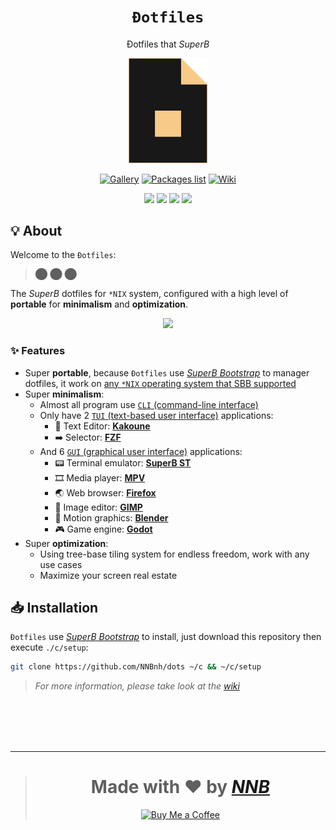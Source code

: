 <h1 align="center"><code>Đotfiles</code></h1>
<p align="center">Đotfiles that <i>SuperB</i></p>
<p align="center"><a href="https://github.com/NNBnh/dots"><img width="25%" src="extra/logo.png"></a></p>
<p align="center"><a href="https://github.com/NNBnh/dots/discussions/7"><img src="https://img.shields.io/badge/gallery%20-%23F7CA88.svg?style=for-the-badge" alt="Gallery"></a> <a href="packageslist"><img src="https://img.shields.io/badge/packages_list%20-%23F7CA88.svg?style=for-the-badge" alt="Packages list"></a> <a href="https://github.com/NNBnh/dots/wiki"><img src="https://img.shields.io/badge/wiki%20-%23F7CA88.svg?style=for-the-badge" alt="Wiki"></a></p>
<p align="center"><a href="https://github.com/NNBnh/dots/watchers"><img src="https://img.shields.io/github/watchers/NNBnh/dots?labelColor=585858&color=F7CA88&style=flat-square"></a> <a href="https://github.com/NNBnh/dots/stargazers"><img src="https://img.shields.io/github/stars/NNBnh/dots?labelColor=585858&color=F7CA88&style=flat-square"></a> <a href="https://github.com/NNBnh/dots"><img src="https://img.shields.io/github/repo-size/NNBnh/dots?labelColor=585858&color=F7CA88&style=flat-square"></a> <a href="https://github.com/NNBnh/dots/issues"><img src="https://img.shields.io/github/issues/NNBnh/dots?labelColor=585858&color=F7CA88&style=flat-square"></a></p>

## 💡 About
Welcome to the `Đotfiles`:

> ⬤ ⬤ ⬤

The *SuperB* dotfiles for `*NIX` system, configured with a high level of **portable** for **minimalism** and **optimization**.

<p align="center"><img src="https://user-images.githubusercontent.com/43980777/108480424-85941700-72c9-11eb-8380-89ddb5202607.png"></p>

### ✨ Features
- Super **portable**, because `Đotfiles` use [*SuperB Bootstrap*](https://github.com/NNBnh/superb-bootstrap) to manager dotfiles, it work on [any `*NIX` operating system that SBB supported](https://github.com/NNBnh/superb-bootstrap#-features)
- Super **minimalism**:
  - Almost all program use [`CLI` (command-line interface)](https://en.wikipedia.org/wiki/Command-line_interface)
  - Only have 2 [`TUI` (text-based user interface)](https://en.wikipedia.org/wiki/Text-based_user_interface) applications:
    - 📝 Text Editor: [**Kakoune**](https://github.com/NNBnh/dots/wiki/which#text-editor "Also used as a $PAGER")
    - ➡️ Selector: [**FZF**](https://github.com/NNBnh/dots/wiki/which#selector)
  - And 6 [`GUI` (graphical user interface)](https://en.wikipedia.org/wiki/Graphical_user_interface) applications:
    - 📟 Terminal emulator: [**SuperB ST**](https://github.com/NNBnh/dots/wiki/which#terminal-emulator)
    - 🎞️ Media player: [**MPV**](https://github.com/NNBnh/dots/wiki/which#media-player "Also used as a image viewer")
    - 🌏 Web browser: [**Firefox**](https://github.com/NNBnh/dots/wiki/which#web-browser)
    - 🎨 Image editor: [**GIMP**](https://github.com/NNBnh/dots/wiki/which#image-editor)
    - 🎥 Motion graphics: [**Blender**](https://github.com/NNBnh/dots/wiki/which#motion-graphics)
    - 🎮 Game engine: [**Godot**](https://github.com/NNBnh/dots/wiki/which#game-engine)
- Super **optimization**:
  - Using tree-base tiling system for endless freedom, work with any use cases
  - Maximize your screen real estate

## 📥 Installation
`Đotfiles` use [*SuperB Bootstrap*](https://github.com/NNBnh/superb-bootstrap) to install, just download this repository then execute `./c/setup`:

```sh
git clone https://github.com/NNBnh/dots ~/c && ~/c/setup
```

> *For more information, please take look at the [wiki](https://github.com/NNBnh/dots/wiki)*

<br><br><br><br>

---

> <h1 align="center">Made with ❤️ by <a href="https://github.com/NNBnh"><i>NNB</i></a></h1>
>
> <p align="center"><a href="https://www.buymeacoffee.com/nnbnh"><img src="https://img.shields.io/badge/buy_me_a_coffee%20-%23F7CA88.svg?logo=buy-me-a-coffee&logoColor=333333&style=for-the-badge" alt="Buy Me a Coffee"></a></p>
